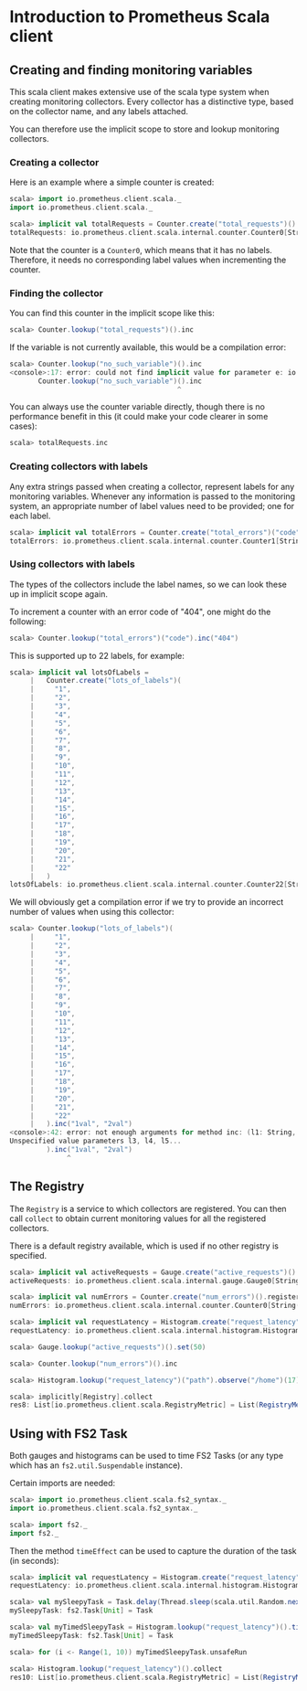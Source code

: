 # Introduction to Prometheus Scala client

## Creating and finding monitoring variables

This scala client makes extensive use of the scala type system when
creating monitoring collectors. Every collector has a distinctive
type, based on the collector name, and any labels attached.

You can therefore use the implicit scope to store and lookup
monitoring collectors.

### Creating a collector

Here is an example where a simple counter is created:

```scala
scala> import io.prometheus.client.scala._
import io.prometheus.client.scala._

scala> implicit val totalRequests = Counter.create("total_requests")()
totalRequests: io.prometheus.client.scala.internal.counter.Counter0[String("total_requests")] = Counter0(total_requests)()
```

Note that the counter is a `Counter0`, which means that it
has no labels. Therefore, it needs no corresponding label values
when incrementing the counter.

### Finding the collector

You can find this counter in the implicit scope like this:

```scala
scala> Counter.lookup("total_requests")().inc
```

If the variable is not currently available, this would be a
compilation error:

```scala
scala> Counter.lookup("no_such_variable")().inc
<console>:17: error: could not find implicit value for parameter e: io.prometheus.client.scala.internal.counter.Counter0[String("no_such_variable")]
       Counter.lookup("no_such_variable")().inc
                                         ^
```

You can always use the counter variable directly, though
there is no performance benefit in this (it could make your
code clearer in some cases):

```scala
scala> totalRequests.inc
```

### Creating collectors with labels

Any extra strings passed when creating a collector, represent
labels for any monitoring variables. Whenever any information is
passed to the monitoring system, an appropriate number of label
values need to be provided; one for each label.

```scala
scala> implicit val totalErrors = Counter.create("total_errors")("code")
totalErrors: io.prometheus.client.scala.internal.counter.Counter1[String("total_errors"),String("code")] = Counter1(total_errors)(code)
```

### Using collectors with labels

The types of the collectors include the label names, so we can
look these up in implicit scope again.

To increment a counter with an error code of "404", one might
do the following:

```scala
scala> Counter.lookup("total_errors")("code").inc("404")
```

This is supported up to 22 labels, for example:

```scala
scala> implicit val lotsOfLabels =
     |   Counter.create("lots_of_labels")(
     |     "1",
     |     "2",
     |     "3",
     |     "4",
     |     "5",
     |     "6",
     |     "7",
     |     "8",
     |     "9",
     |     "10",
     |     "11",
     |     "12",
     |     "13",
     |     "14",
     |     "15",
     |     "16",
     |     "17",
     |     "18",
     |     "19",
     |     "20",
     |     "21",
     |     "22"
     |   )
lotsOfLabels: io.prometheus.client.scala.internal.counter.Counter22[String("lots_of_labels"),String("1"),String("2"),String("3"),String("4"),String("5"),String("6"),String("7"),String("8"),String("9"),String("10"),String("11"),String("12"),String("13"),String("14"),String("15"),String("16"),String("17"),String("18"),String("19"),String("20"),String("21"),String("22")] = Counter21(lots_of_labels)(1,2,3,4,5,6,7,8,9,10,11,12,13,14,15,16,17,18,19,20,21,22)
```

We will obviously get a compilation error if we try to provide an incorrect
number of values when using this collector:

```scala
scala> Counter.lookup("lots_of_labels")(
     |     "1",
     |     "2",
     |     "3",
     |     "4",
     |     "5",
     |     "6",
     |     "7",
     |     "8",
     |     "9",
     |     "10",
     |     "11",
     |     "12",
     |     "13",
     |     "14",
     |     "15",
     |     "16",
     |     "17",
     |     "18",
     |     "19",
     |     "20",
     |     "21",
     |     "22"
     |   ).inc("1val", "2val")
<console>:42: error: not enough arguments for method inc: (l1: String, l2: String, l3: String, l4: String, l5: String, l6: String, l7: String, l8: String, l9: String, l10: String, l11: String, l12: String, l13: String, l14: String, l15: String, l16: String, l17: String, l18: String, l19: String, l20: String, l21: String, l22: String)Unit.
Unspecified value parameters l3, l4, l5...
         ).inc("1val", "2val")
              ^
```

## The Registry

The `Registry` is a service to which collectors are registered. You can
then call `collect` to obtain current monitoring values for all the
registered collectors.

There is a default registry available, which is used if no other registry
is specified.

```scala
scala> implicit val activeRequests = Gauge.create("active_requests")().register
activeRequests: io.prometheus.client.scala.internal.gauge.Gauge0[String("active_requests")] = Gauge0(active_requests)()

scala> implicit val numErrors = Counter.create("num_errors")().register
numErrors: io.prometheus.client.scala.internal.counter.Counter0[String("num_errors")] = Counter0(num_errors)()

scala> implicit val requestLatency = Histogram.create("request_latency", Seq(1, 2, 5, 10, 20, 50, 100))("path").register
requestLatency: io.prometheus.client.scala.internal.histogram.Histogram1[String("request_latency"),String("path")] = Histogram1(request_latency, List(1.0, 2.0, 5.0, 10.0, 20.0, 50.0, 100.0, Infinity))(path)

scala> Gauge.lookup("active_requests")().set(50)

scala> Counter.lookup("num_errors")().inc

scala> Histogram.lookup("request_latency")("path").observe("/home")(17)

scala> implicitly[Registry].collect
res8: List[io.prometheus.client.scala.RegistryMetric] = List(RegistryMetric(active_requests,List(),50.0), RegistryMetric(num_errors,List(),1.0), RegistryMetric(request_latency_total,List((path,/home)),17.0), RegistryMetric(request_latency_sum,List((path,/home)),1.0), RegistryMetric(request_latency_bucket,List((le,1.0), (path,/home)),0.0), RegistryMetric(request_latency_bucket,List((le,2.0), (path,/home)),0.0), RegistryMetric(request_latency_bucket,List((le,5.0), (path,/home)),0.0), RegistryMetric(request_latency_bucket,List((le,10.0), (path,/home)),0.0), RegistryMetric(request_latency_bucket,List((le,20.0), (path,/home)),1.0), RegistryMetric(request_latency_bucket,List((le,50.0), (path,/home)),1.0), RegistryMetric(request_latency_bucket,List((le,100.0), (path,/home)),1.0), RegistryMetri...
```

## Using with FS2 Task

Both gauges and histograms can be used to time FS2 Tasks (or any type which has an `fs2.util.Suspendable` instance).

Certain imports are needed:

```scala
scala> import io.prometheus.client.scala.fs2_syntax._
import io.prometheus.client.scala.fs2_syntax._

scala> import fs2._
import fs2._
```

Then the method `timeEffect` can be used to capture the duration of the task (in seconds):

```scala
scala> implicit val requestLatency = Histogram.create("request_latency", Seq(0.02, 0.05, 0.1, 0.2, 0.5, 1.0))()
requestLatency: io.prometheus.client.scala.internal.histogram.Histogram0[String("request_latency")] = Histogram0(request_latency, List(0.02, 0.05, 0.1, 0.2, 0.5, 1.0, Infinity))()

scala> val mySleepyTask = Task.delay(Thread.sleep(scala.util.Random.nextInt(1200)))
mySleepyTask: fs2.Task[Unit] = Task

scala> val myTimedSleepyTask = Histogram.lookup("request_latency")().timeEffect(mySleepyTask)
myTimedSleepyTask: fs2.Task[Unit] = Task

scala> for (i <- Range(1, 10)) myTimedSleepyTask.unsafeRun

scala> Histogram.lookup("request_latency")().collect
res10: List[io.prometheus.client.scala.RegistryMetric] = List(RegistryMetric(request_latency_total,List(),4.092219021), RegistryMetric(request_latency_sum,List(),9.0), RegistryMetric(request_latency_bucket,List((le,0.02)),0.0), RegistryMetric(request_latency_bucket,List((le,0.05)),0.0), RegistryMetric(request_latency_bucket,List((le,0.1)),1.0), RegistryMetric(request_latency_bucket,List((le,0.2)),2.0), RegistryMetric(request_latency_bucket,List((le,0.5)),6.0), RegistryMetric(request_latency_bucket,List((le,1.0)),8.0), RegistryMetric(request_latency_bucket,List((le,+Inf)),9.0))
```
